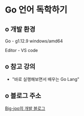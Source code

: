 # Go 언어 독학하기

## o 개발 환경  
Go - g1.12.9 windows/amd64

Editor - VS code  

## o 참고 강의  
- "바로 실행해보면서 배우는 Go Lang"  

## o 블로그 주소  
[Big-joo의 개발 블로그](https://sungmin-joo.tistory.com/category/Computer_Language/GO)

